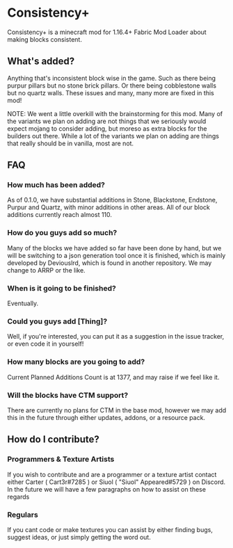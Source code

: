 # Consistency+

Consistency+ is a minecraft mod for 1.16.4+ Fabric Mod Loader about making blocks consistent. 


## What's added?

Anything that's inconsistent block wise in the game. Such as there being purpur pillars but no stone brick pillars. Or there being cobblestone walls but no quartz walls. These issues and many, many more are fixed in this mod!

NOTE: We went a little overkill with the brainstorming for this mod.  Many of the variants we plan on adding are not things that we seriously would expect mojang to consider adding, but moreso as extra blocks for the builders out there.  While a lot of the variants we plan on adding are things that really should be in vanilla, most are not.


## FAQ

### How much has been added?
As of 0.1.0, we have substantial additions in Stone, Blackstone, Endstone, Purpur and Quartz, with minor additions in other areas. All of our block additions currently reach almost 110.

### How do you guys add so much?
Many of the blocks we have added so far have been done by hand, but we will be switching to a json generation tool once it is finished, which is mainly developed by Deviouslrd, which is found in another repository. We may change to ARRP or the like.

### When is it going to be finished?
Eventually.

### Could you guys add [Thing]?
Well, if you're interested, you can put it as a suggestion in the issue tracker, or even code it in yourself!

### How many blocks are you going to add?
Current Planned Additions Count is at 1377, and may raise if we feel like it.

### Will the blocks have CTM support?
There are currently no plans for CTM in the base mod, however we may add this in the future through either updates, addons, or a resource pack. 


## How do I contribute?

### Programmers & Texture Artists
If you wish to contribute and are a programmer or a texture artist contact either Carter ( Cart3r#7285 ) or Siuol ( "Siuol" Appeared#5729 ) on Discord. In the future we will have a few paragraphs on how to assist on these regards

### Regulars
If you cant code or make textures you can assist by either finding bugs, suggest ideas, or just simply getting the word out.
